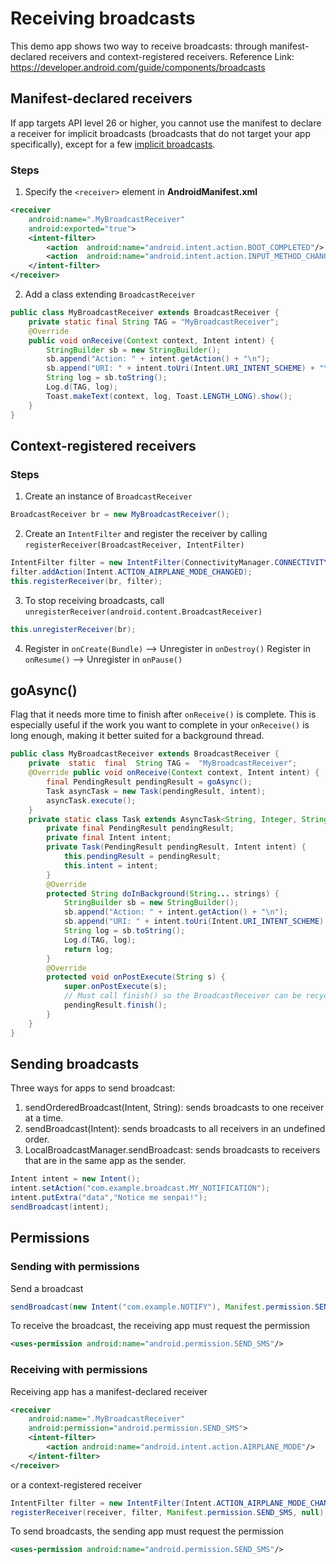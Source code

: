 # Receiving broadcasts
This demo app shows two way to receive broadcasts: through manifest-declared receivers and context-registered receivers.
Reference Link: https://developer.android.com/guide/components/broadcasts
  
## Manifest-declared receivers
If app targets API level 26 or higher, you cannot use the manifest to declare a receiver for implicit broadcasts (broadcasts that do not target your app specifically), except for a few [implicit broadcasts](https://developer.android.com/guide/components/broadcast-exceptions.html).
  
### Steps  
1. Specify the `<receiver>` element in **AndroidManifest.xml**
```xml  
<receiver  
	android:name=".MyBroadcastReceiver"
	android:exported="true">
	<intent-filter>
		<action  android:name="android.intent.action.BOOT_COMPLETED"/>
		<action  android:name="android.intent.action.INPUT_METHOD_CHANGED" />
	</intent-filter>  
</receiver>
```  
  
2. Add a class extending `BroadcastReceiver`
```java  
public class MyBroadcastReceiver extends BroadcastReceiver {
	private static final String TAG = "MyBroadcastReceiver";
	@Override
	public void onReceive(Context context, Intent intent) {
		StringBuilder sb = new StringBuilder();
		sb.append("Action: " + intent.getAction() + "\n");
		sb.append("URI: " + intent.toUri(Intent.URI_INTENT_SCHEME) + "\n");
		String log = sb.toString(); 
		Log.d(TAG, log); 
		Toast.makeText(context, log, Toast.LENGTH_LONG).show(); 
	}
}
```  

## Context-registered receivers

### Steps  
1. Create an instance of `BroadcastReceiver`
```java
BroadcastReceiver br = new MyBroadcastReceiver();
```  
  
2. Create an `IntentFilter` and register the receiver by calling `registerReceiver(BroadcastReceiver, IntentFilter)`
```java  
IntentFilter filter = new IntentFilter(ConnectivityManager.CONNECTIVITY_ACTION); 
filter.addAction(Intent.ACTION_AIRPLANE_MODE_CHANGED);
this.registerReceiver(br, filter);
```  

3. To stop receiving broadcasts, call `unregisterReceiver(android.content.BroadcastReceiver)`
```java
this.unregisterReceiver(br);
```

4. Register in `onCreate(Bundle)` --> Unregister in `onDestroy()`
	Register in `onResume()` --> Unregister in `onPause()`

## goAsync()

Flag that it needs more time to finish after `onReceive()` is complete. This is especially useful if the work you want to complete in your `onReceive()` is long enough, making it better suited for a background thread.

```java
public class MyBroadcastReceiver extends BroadcastReceiver {
	private  static  final  String TAG =  "MyBroadcastReceiver";
	@Override public void onReceive(Context context, Intent intent) {
		final PendingResult pendingResult = goAsync();
		Task asyncTask = new Task(pendingResult, intent);
		asyncTask.execute();
	}
	private static class Task extends AsyncTask<String, Integer, String> {
		private final PendingResult pendingResult;
		private final Intent intent;
		private Task(PendingResult pendingResult, Intent intent) {
			this.pendingResult = pendingResult;
			this.intent = intent;
		}  
		@Override
		protected String doInBackground(String... strings) {
			StringBuilder sb = new StringBuilder();
			sb.append("Action: " + intent.getAction() + "\n");
			sb.append("URI: " + intent.toUri(Intent.URI_INTENT_SCHEME) + "\n");
			String log = sb.toString();
			Log.d(TAG, log);
			return log;
		}
		@Override  
		protected void onPostExecute(String s) {
			super.onPostExecute(s);
			// Must call finish() so the BroadcastReceiver can be recycled.
			pendingResult.finish();
		}
	}  
}
```

## Sending broadcasts
Three ways for apps to send broadcast:
1. sendOrderedBroadcast(Intent, String): sends broadcasts to one receiver at a time.
2. sendBroadcast(Intent): sends broadcasts to all receivers in an undefined order.
3. LocalBroadcastManager.sendBroadcast: sends broadcasts to receivers that are in the same app as the sender.
```java
Intent intent = new Intent();  
intent.setAction("com.example.broadcast.MY_NOTIFICATION");  
intent.putExtra("data","Notice me senpai!");  
sendBroadcast(intent);
```

## Permissions

### Sending with permissions
Send a broadcast
```java
sendBroadcast(new Intent("com.example.NOTIFY"), Manifest.permission.SEND_SMS);
```
To receive the broadcast, the receiving app must request the permission
```xml
<uses-permission android:name="android.permission.SEND_SMS"/>
```

### Receiving with permissions
Receiving app has a manifest-declared receiver
```xml
<receiver
	android:name=".MyBroadcastReceiver"
	android:permission="android.permission.SEND_SMS">
	<intent-filter>
		<action android:name="android.intent.action.AIRPLANE_MODE"/>
	</intent-filter>
</receiver>
```
or a context-registered receiver
```java
IntentFilter filter = new IntentFilter(Intent.ACTION_AIRPLANE_MODE_CHANGED);
registerReceiver(receiver, filter, Manifest.permission.SEND_SMS, null);
```
To send broadcasts, the sending app must request the permission
```xml
<uses-permission android:name="android.permission.SEND_SMS"/>
```